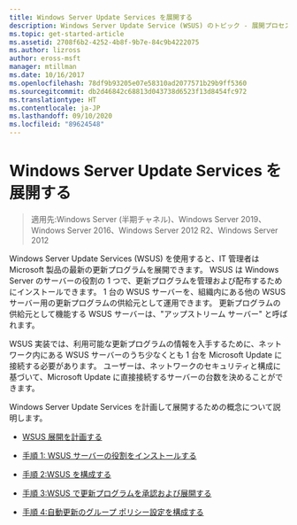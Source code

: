 ```yaml
---
title: Windows Server Update Services を展開する
description: Windows Server Update Service (WSUS) のトピック - 展開プロセスの概要とそれを実現するための 4 つの手順へのリンク
ms.topic: get-started-article
ms.assetid: 2708f6b2-4252-4b8f-9b7e-84c9b4222075
ms.author: lizross
author: eross-msft
manager: mtillman
ms.date: 10/16/2017
ms.openlocfilehash: 78df9b93205e07e58310ad2077571b29b9ff5360
ms.sourcegitcommit: db2d46842c68813d043738d6523f13d8454fc972
ms.translationtype: HT
ms.contentlocale: ja-JP
ms.lasthandoff: 09/10/2020
ms.locfileid: "89624548"
---
```

# <a name="deploy-windows-server-update-services"></a>Windows Server Update Services を展開する

>適用先:Windows Server (半期チャネル)、Windows Server 2019、Windows Server 2016、Windows Server 2012 R2、Windows Server 2012

Windows Server Update Services (WSUS) を使用すると、IT 管理者は Microsoft 製品の最新の更新プログラムを展開できます。 WSUS は Windows Server のサーバーの役割の 1 つで、更新プログラムを管理および配布するためにインストールできます。 1 台の WSUS サーバーを、組織内にある他の WSUS サーバー用の更新プログラムの供給元として運用できます。 更新プログラムの供給元として機能する WSUS サーバーは、"アップストリーム サーバー" と呼ばれます。

WSUS 実装では、利用可能な更新プログラムの情報を入手するために、ネットワーク内にある WSUS サーバーのうち少なくとも 1 台を Microsoft Update に接続する必要があります。 ユーザーは、ネットワークのセキュリティと構成に基づいて、Microsoft Update に直接接続するサーバーの台数を決めることができます。

Windows Server Update Services を計画して展開するための概念について説明します。

-   [WSUS 展開を計画する](../plan/plan-your-wsus-deployment.md)

-   [手順 1: WSUS サーバーの役割をインストールする](1-install-the-wsus-server-role.md)

-   [手順 2:WSUS を構成する](2-configure-wsus.md)

-   [手順 3:WSUS で更新プログラムを承認および展開する](3-approve-and-deploy-updates-in-wsus.md)

-   [手順 4:自動更新のグループ ポリシー設定を構成する](4-configure-group-policy-settings-for-automatic-updates.md)
